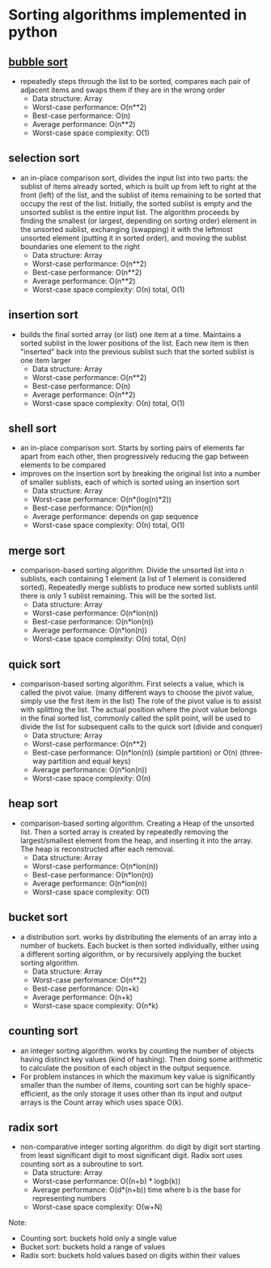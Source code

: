 # Sorting algorithms implemented in python


## [bubble sort](https://github.com/rarezhang/sorting_algorithms/blob/master/bubble_sort.py)
- repeatedly steps through the list to be sorted, compares each pair of adjacent items and swaps them if they are in the wrong order  
    + Data structure: Array  
    + Worst-case performance: O(n**2)  
    + Best-case performance: O(n)  
    + Average performance: O(n**2)  
    + Worst-case space complexity: O(1)  
    
    
## selection sort
- an in-place comparison sort, divides the input list into two parts: the sublist of items already sorted, which is built up from left to right at the front (left) of the list, and the sublist of items remaining to be sorted that occupy the rest of the list. Initially, the sorted sublist is empty and the unsorted sublist is the entire input list. The algorithm proceeds by finding the smallest (or largest, depending on sorting order) element in the unsorted sublist, exchanging (swapping) it with the leftmost unsorted element (putting it in sorted order), and moving the sublist boundaries one element to the right  
    + Data structure: Array  
    + Worst-case performance: O(n**2)  
    + Best-case performance: O(n**2)  
    + Average performance: O(n**2)  
    + Worst-case space complexity: О(n) total, O(1)  
    
    
## insertion sort 
- builds the final sorted array (or list) one item at a time. Maintains a sorted sublist in the lower positions of the list. Each new item is then "inserted" back into the previous sublist such that the sorted sublist is one item larger  
    + Data structure: Array  
    + Worst-case performance: O(n**2)  
    + Best-case performance: O(n)  
    + Average performance: O(n**2)  
    + Worst-case space complexity: О(n) total, O(1)  
    
    
## shell sort  
- an in-place comparison sort. Starts by sorting pairs of elements far apart from each other, then progressively reducing the gap between elements to be compared  
-  improves on the insertion sort by breaking the original list into a number of smaller sublists, each of which is sorted using an insertion sort  
    + Data structure: Array  
    + Worst-case performance: O(n*(log(n)*2))  
    + Best-case performance: O(n*lon(n))  
    + Average performance: depends on gap sequence  
    + Worst-case space complexity: О(n) total, O(1)  
    
    
## merge sort  
- comparison-based sorting algorithm. Divide the unsorted list into n sublists, each containing 1 element (a list of 1 element is considered sorted). Repeatedly merge sublists to produce new sorted sublists until there is only 1 sublist remaining. This will be the sorted list.
    + Data structure: Array  
    + Worst-case performance: O(n*lon(n))  
    + Best-case performance: O(n*lon(n))  
    + Average performance: O(n*lon(n))  
    + Worst-case space complexity: О(n) total, O(n)  
    
    
## quick sort  
- comparison-based sorting algorithm. First selects a value, which is called the pivot value. (many different ways to choose the pivot value, simply use the first item in the list) The role of the pivot value is to assist with splitting the list. The actual position where the pivot value belongs in the final sorted list, commonly called the split point, will be used to divide the list for subsequent calls to the quick sort (divide and conquer)  
    + Data structure: Array  
    + Worst-case performance: O(n**2)  
    + Best-case performance: O(n*lon(n)) (simple partition) or O(n) (three-way partition and equal keys)
    + Average performance: O(n*lon(n))  
    + Worst-case space complexity: О(n)  
    
    
## heap sort
- comparison-based sorting algorithm. Creating a Heap of the unsorted list. Then a sorted array is created by repeatedly removing the largest/smallest element from the heap, and inserting it into the array. The heap is reconstructed after each removal.
    + Data structure: Array  
    + Worst-case performance: O(n*lon(n))  
    + Best-case performance: O(n*lon(n))  
    + Average performance: O(n*lon(n))  
    + Worst-case space complexity: О(1)  
    
    
## bucket sort 
- a distribution sort. works by distributing the elements of an array into a number of buckets. Each bucket is then sorted individually, either using a different sorting algorithm, or by recursively applying the bucket sorting algorithm.  
    + Data structure: Array  
    + Worst-case performance: O(n**2)  
    + Best-case performance: O(n+k)  
    + Average performance: O(n+k)  
    + Worst-case space complexity: О(n*k)  
    
    
## counting sort
- an integer sorting algorithm. works by counting the number of objects having distinct key values (kind of hashing). Then doing some arithmetic to calculate the position of each object in the output sequence.  
- For problem instances in which the maximum key value is significantly smaller than the number of items, counting sort can be highly space-efficient, as the only storage it uses other than its input and output arrays is the Count array which uses space O(k). 
    
    
## radix sort
- non-comparative integer sorting algorithm. do digit by digit sort starting from least significant digit to most significant digit. Radix sort uses counting sort as a subroutine to sort.  
    + Data structure: Array  
    + Worst-case performance: O((n+b) * logb(k))  
    + Average performance: O(d*(n+b)) time where b is the base for representing numbers
    + Worst-case space complexity: О(w+N)  

  
Note:
- Counting sort: buckets hold only a single value  
- Bucket sort: buckets hold a range of values  
- Radix sort: buckets hold values based on digits within their values  